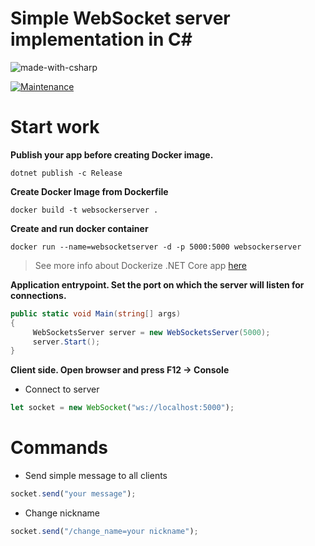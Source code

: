 # Simple WebSocket server implementation in C#

![made-with-csharp](https://forthebadge.com/images/badges/made-with-c-sharp.svg)

[![Maintenance](https://img.shields.io/badge/Maintained%3F-no-red.svg)](https://bitbucket.org/lbesson/ansi-colors)

# Start work

__Publish your app before creating Docker image.__
 ```
 dotnet publish -c Release
 ```

__Create Docker Image from Dockerfile__
 ```
docker build -t websockerserver .
 ```
 
 __Create and run docker container__
 ```
docker run --name=websocketserver -d -p 5000:5000 websockerserver
 ```

> See more info about Dockerize .NET Core app [here](https://docs.microsoft.com/ru-ru/dotnet/core/docker/build-container?wt.mc_id=personal-blog-chnoring&tabs=windows)

__Application entrypoint.
Set the port on which the server will listen for connections.__
 ```csharp
public static void Main(string[] args)
{
      WebSocketsServer server = new WebSocketsServer(5000);
      server.Start();
}
```

__Client side. Open browser and press F12 -> Console__

* Connect to server
 ```js
 let socket = new WebSocket("ws://localhost:5000");
 ```

# Commands

 * Send simple message to all clients
```js
socket.send("your message");
```

* Change nickname
```js
socket.send("/change_name=your nickname");
```

